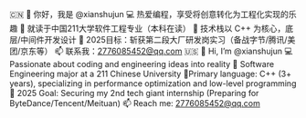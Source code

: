 🇨🇳
	👋 你好，我是 @xianshujun
  💻 热爱编程，享受将创意转化为工程化实现的乐趣
  🏫 就读于中国211大学软件工程专业（本科在读）
	🚀 技术栈以 C++ 为核心，底层/中间件开发设计
	📌 2025目标：斩获第二段大厂研发岗实习（备战字节/腾讯/美团/京东等）
	📫 联系我：2776085452@qq.com
 🇺🇸
	👋 Hi, I’m @xianshujun
	💻 Passionate about coding and engineering ideas into reality
	🏫 Software Engineering major at a 211 Chinese University
	🚀Primary language: C++ (3+ years), specializing in performance optimization and low-level programming
	🎯 2025 Goal: Securing my 2nd tech giant internship (Preparing for ByteDance/Tencent/Meituan)
📫 Reach me: 2776085452@qq.com
